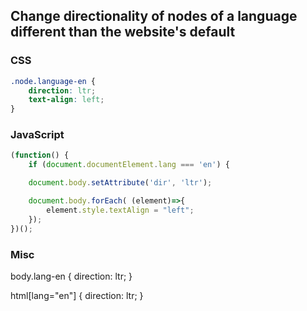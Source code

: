 ## Change directionality of nodes of a language different than the website's default

### CSS

```css
.node.language-en {
    direction: ltr;
    text-align: left;
}
```

### JavaScript

```js
(function() {
    if (document.documentElement.lang === 'en') {

    document.body.setAttribute('dir', 'ltr');

    document.body.forEach( (element)=>{
        element.style.textAlign = "left";
    });
})();
```

### Misc

body.lang-en {
    direction: ltr;
}

html[lang="en"] {
    direction: ltr;
}
